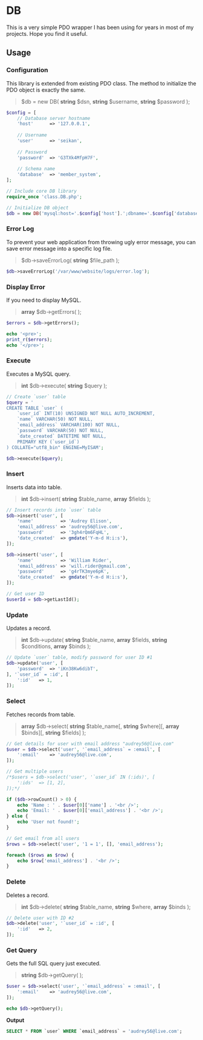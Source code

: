 # DB

This is a very simple PDO wrapper I has been using for years in most of my projects. Hope you find it useful.



## Usage

### Configuration

This library is extended from existing PDO class. The method to initialize the PDO object is exactly the same.

> \$db = new DB( **string** $dsn, **string** \$username, **string** \$password );

```php
$config = [
	// Database server hostname
	'host'		=> '127.0.0.1',
	
	// Username
	'user'		=> 'seikan',
	
	// Password
	'password'	=> 'G3TXk4MfpH7F',
	
	// Schema name
	'database'	=> 'member_system',
];

// Include core DB library
require_once 'class.DB.php';

// Initialize DB object
$db = new DB('mysql:host='.$config['host'].';dbname='.$config['database'].';charset=utf8', $config['user'], $config['password']);
```



### Error Log

To prevent your web application from throwing ugly error message, you can save error message into a specific log file.

> \$db->saveErrorLog( **string** \$file_path );

```php
$db->saveErrorLog('/var/www/website/logs/error.log');
```



### Display Error

If you need to display MySQL.

> **array** \$db->getErrors( );

```php
$errors = $db->getErrors();

echo '<pre>';
print_r($errors);
echo '</pre>';
```



### Execute

Executes a MySQL query.

>  **int** \$db->execute( **string** \$query );

```php
// Create `user` table
$query = '
CREATE TABLE `user` (
	`user_id` INT(10) UNSIGNED NOT NULL AUTO_INCREMENT,
	`name` VARCHAR(50) NOT NULL,
	`email_address` VARCHAR(100) NOT NULL,
	`password` VARCHAR(50) NOT NULL,
	`date_created` DATETIME NOT NULL,
	PRIMARY KEY (`user_id`)
) COLLATE="utf8_bin" ENGINE=MyISAM';

$db->execute($query);
```



### Insert

Inserts data into table.

> **int** \$db->insert( **string** \$table_name, **array** \$fields );

```php
// Insert records into `user` table
$db->insert('user', [
	'name'			=> 'Audrey Elison',
	'email_address'	=> 'audrey56@live.com',
	'password'		=> '3gh4rQm6FqHL',
	'date_created'	=> gmdate('Y-m-d H:i:s'),
]);

$db->insert('user', [
	'name'			=> 'William Rider',
	'email_address'	=> 'will.rider@gmail.com',
	'password'		=> 'g4rTK3mye6pK',
	'date_created'	=> gmdate('Y-m-d H:i:s'),
]);

// Get user ID
$userId = $db->getLastId();
```



### Update

Updates a record.

> **int** \$db->update( **string** \$table_name, **array** $fields, **string** \$conditions, **array** \$binds );

```php
// Update `user` table, modify password for user ID #1
$db->update('user', [
	'password'	=> 'iKn38Kw6dibT',
], '`user_id` = :id', [
	':id'	=> 1,
]);
```



### Select

Fetches records from table.

> **array** \$db->select( **string** \$table_name\[, **string** $where\]\[, **array** \$binds\]\[, **string** \$fields\] );

```php
// Get details for user with email address "audrey56@live.com"
$user = $db->select('user', '`email_address` = :email', [
	':email'	=> 'audrey56@live.com',
]);

// Get multiple users
/*$users = $db->select('user', '`user_id` IN (:ids)', [
	':ids'	=> [1, 2],
]);*/

if ($db->rowCount() > 0) {
	echo 'Name : ' . $user[0]['name'] . '<br />';
  	echo 'Email: ' . $user[0]['email_address'] . '<br />';
} else {
	echo 'User not found!';
}

// Get email from all users
$rows = $db->select('user', '1 = 1', [], 'email_address');

foreach ($rows as $row) {
	echo $row['email_address'] . '<br />';
}
```



### Delete

Deletes a record.

> **int** \$db->delete( **string** \$table_name, **string** \$where, **array** \$binds );

```php
// Delete user with ID #2
$db->delete('user', '`user_id` = :id', [
	':id'	=> 2,
]);
```



### Get Query

Gets the full SQL query just executed.

> **string** \$db->getQuery( );

```php
$user = $db->select('user', '`email_address` = :email', [
	':email'	=> 'audrey56@live.com',
]);

echo $db->getQuery();
```

**Output**

```sql
SELECT * FROM `user` WHERE `email_address` = 'audrey56@live.com';
```

